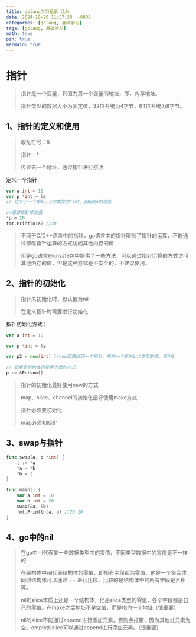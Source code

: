 ```yaml
---
title: golang学习记录（10）
date: 2024-10-20 11:57:28  +0800
categories: [golang, 基础学习]
tags: [golang, 基础学习]
math: true
pin: true
mermaid: true
---
```


# 指针

> 指针是一个变量，其值为另一个变量的地址，即，内存地址。
>
> 指针类型的数据大小为固定值，32位系统为4字节，64位系统为8字节。

## 1、指针的定义和使用

> 取址符号：&
>
> 指针：*
>
> 传过去一个地址，通过指针进行接收

定义一个指针：

```go
var a int = 10
var p *int = &a
// 定义了一个指针，p的类型为*int，p指向a的地址

//通过指针修改值
*p = 20
fmt.Println(a) //20
```

> 不同于C/C++语言中的指针，go语言中的指针限制了指针的运算，不能通过修改指针运算的方式访问其他内存的值
>
> 但是go语言在unsafe包中提供了一些方法，可以通过指针运算的方式访问其他内存的值，但是这种方式是不安全的，不建议使用。

## 2、指针的初始化

> 指针未初始化时，默认值为nil
>
> 在定义指针时需要进行初始化

指针初始化方式：

```go
var a int = 10

var p *int = &a

var p2 = new(int) //new函数返回一个指针，指向一个新的int类型的值，值为0

// 如果是结构体还能用下面的方式
p := &Person{}

```

> 指针的初始化最好使用new的方式
>
> map、slice、channel的初始化最好使用make方式
>
> 指针必须要初始化
>
> map必须初始化

## 3、swap与指针

```go
func swap(a, b *int) {
	t := *a
	*a = *b
	*b = t
}

func main() {
	var a int = 10
	var b int = 20
	swap(&a, &b)
	fmt.Println(a, b) //20 10
}
```

## 4、go中的nil

> 在go中nil代表某一些数据类型中的零值，不同类型数据中的零值是不一样的
>
> 在结构体中nil代表结构体的零值，即所有字段都为零值，他是一个集合体，同时结构体可以通过 == 进行比较，比较的是结构体中的所有字段是否相等。
>
> nil的slice本质上还是一个结构体，他是slice类型的零值，各个字段都是自己的零值。在make之后地址不是空值，而是指向一个地址（很重要）
> 
> nil的slice不能通过append进行添加元素，否则会报错，因为其地址元素为空。empty的slice可以通过append进行添加元素。（很重要）